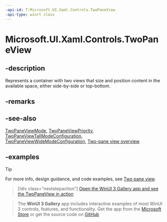 ```yaml
---
-api-id: T:Microsoft.UI.Xaml.Controls.TwoPaneView
-api-type: winrt class
---
```


<!-- Class syntax.
public class TwoPaneView : Control, Control
-->

# Microsoft.UI.Xaml.Controls.TwoPaneView

## -description

Represents a container with two views that size and position content in the available space, either side-by-side or top-bottom.

## -remarks

## -see-also

[TwoPaneViewMode](twopaneviewmode.md), [TwoPaneViewPriority](twopaneviewpriority.md), [TwoPaneViewTallModeConfiguration](twopaneviewtallmodeconfiguration.md), [TwoPaneViewWideModeConfiguration](twopaneviewwidemodeconfiguration.md), [Two-pane view overview](/windows/apps/design/controls/two-pane-view)

## -examples

> [!TIP]
> For more info, design guidance, and code examples, see [Two pane view](/windows/apps/design/controls/two-pane-view).

> [!div class="nextstepaction"]
> [Open the WinUI 3 Gallery app and see the TwoPaneView in action](winui3gallery:/item/TwoPaneView)

> The **WinUI 3 Gallery** app includes interactive examples of most WinUI 3 controls, features, and functionality. Get the app from the [Microsoft Store](https://www.microsoft.com/store/productId/9P3JFPWWDZRC) or get the source code on [GitHub](https://github.com/microsoft/WinUI-Gallery)
